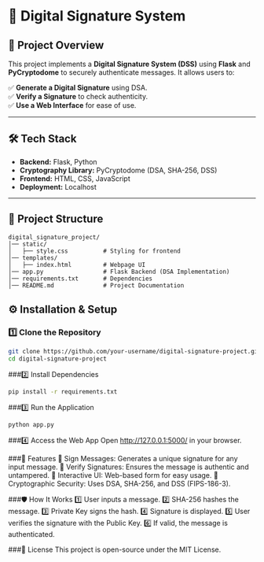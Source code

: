 # 🔐 Digital Signature System

## 📜 Project Overview
This project implements a **Digital Signature System (DSS)** using **Flask** and **PyCryptodome** to securely authenticate messages. It allows users to:

✅ **Generate a Digital Signature** using DSA.  
✅ **Verify a Signature** to check authenticity.  
✅ **Use a Web Interface** for ease of use.  

---

## 🛠️ Tech Stack

- **Backend:** Flask, Python  
- **Cryptography Library:** PyCryptodome (DSA, SHA-256, DSS)  
- **Frontend:** HTML, CSS, JavaScript  
- **Deployment:** Localhost  

---

## 📂 Project Structure
```
digital_signature_project/
│── static/
│   ├── style.css          # Styling for frontend
│── templates/
│   ├── index.html         # Webpage UI
│── app.py                 # Flask Backend (DSA Implementation)
│── requirements.txt       # Dependencies
│── README.md              # Project Documentation
```



## ⚙️ Installation & Setup

### 1️⃣ Clone the Repository

```sh
git clone https://github.com/your-username/digital-signature-project.git
cd digital-signature-project
```
###2️⃣ Install Dependencies
```sh
pip install -r requirements.txt
```
###3️⃣ Run the Application
```sh
python app.py
```
###4️⃣ Access the Web App
Open http://127.0.0.1:5000/ in your browser.

###📌 Features
🔹 Sign Messages: Generates a unique signature for any input message.
🔹 Verify Signatures: Ensures the message is authentic and untampered.
🔹 Interactive UI: Web-based form for easy usage.
🔹 Cryptographic Security: Uses DSA, SHA-256, and DSS (FIPS-186-3).

###🛡️ How It Works
1️⃣ User inputs a message.
2️⃣ SHA-256 hashes the message.
3️⃣ Private Key signs the hash.
4️⃣ Signature is displayed.
5️⃣ User verifies the signature with the Public Key.
6️⃣ If valid, the message is authenticated.

###📜 License
This project is open-source under the MIT License.
